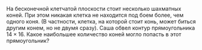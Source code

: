 На бесконечной клетчатой плоскости стоит несколько шахматных коней. 
При этом никакая клетка не находится под боем более, чем одного коня. 
(В частности, клетка, на которой стоит конь, может биться другим конем, но 
не двумя сразу). Саша обвел контур прямоугольника $14\times 16$. Какое 
наибольшее количество коней могло попасть в этот прямоугольник?